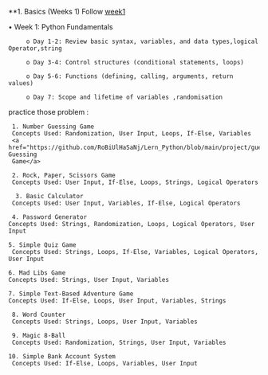 **1. Basics (Weeks 1) Follow <a href="https://github.com/RoBiUlHaSaNj/Lern_Python/tree/main/Week1" target="_blank">week1</a>


• Week 1: Python Fundamentals

         o Day 1-2: Review basic syntax, variables, and data types,logical Operator,string

         o Day 3-4: Control structures (conditional statements, loops)

         o Day 5-6: Functions (defining, calling, arguments, return values)

         o Day 7: Scope and lifetime of variables ,randomisation 


practice  those problem :  

     1. Number Guessing Game
     Concepts Used: Randomization, User Input, Loops, If-Else, Variables
     <a href="https://github.com/RoBiUlHaSaNj/Lern_Python/blob/main/project/guessing_game.py">Number Guessing 
     Game</a>

     2. Rock, Paper, Scissors Game
     Concepts Used: User Input, If-Else, Loops, Strings, Logical Operators

      3. Basic Calculator
     Concepts Used: User Input, Variables, If-Else, Logical Operators

     4. Password Generator
    Concepts Used: Strings, Randomization, Loops, Logical Operators, User Input

    5. Simple Quiz Game
     Concepts Used: Strings, Loops, If-Else, Variables, Logical Operators, User Input

    6. Mad Libs Game
    Concepts Used: Strings, User Input, Variables

    7. Simple Text-Based Adventure Game
    Concepts Used: If-Else, Loops, User Input, Variables, Strings

     8. Word Counter
     Concepts Used: Strings, Loops, User Input, Variables

     9. Magic 8-Ball
     Concepts Used: Randomization, Strings, User Input, Variables

    10. Simple Bank Account System
     Concepts Used: If-Else, Loops, Variables, User Input
